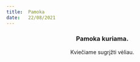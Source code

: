 ```yaml
---
title:  Pamoka
date:   22/08/2021
---
```


### <center>Pamoka kuriama.</center>
<center>Kviečiame sugrįžti vėliau.</center>